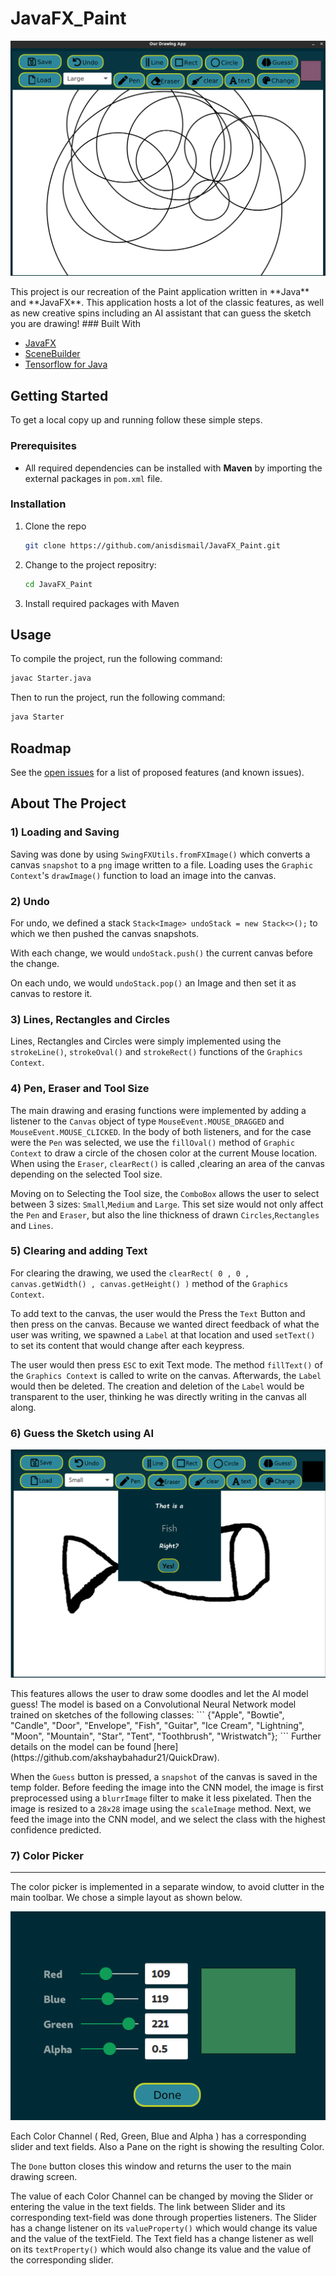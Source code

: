 # JavaFX_Paint

<p align="center">
<img src= Pictures/MainGUIScreenShot.png>
</p>
This project is our recreation of the Paint application written in **Java** and **JavaFX**.
This application hosts a lot of the classic features, as well as new creative spins including an AI assistant that can guess the sketch you are drawing!
### Built With

* [JavaFX](https://openjfx.io/)
* [SceneBuilder](https://gluonhq.com/products/scene-builder/)
* [Tensorflow for Java](https://www.tensorflow.org/jvm)

<!-- GETTING STARTED -->
## Getting Started

To get a local copy up and running follow these simple steps.

### Prerequisites

* All required dependencies can be installed with **Maven** by importing the external packages in ```pom.xml``` file.

### Installation

1. Clone the repo
   ```sh
   git clone https://github.com/anisdismail/JavaFX_Paint.git
   ```
2. Change to the project repositry:
   ```sh
   cd JavaFX_Paint
   ```

3. Install required packages with Maven
   

<!-- USAGE EXAMPLES -->
## Usage

To compile the project, run the following command:
   ```sh
   javac Starter.java
   ```
Then to run the project, run the following command:
```sh
java Starter
```
## Roadmap

See the [open issues](https://github.com/anisdismail/JavaFX_Paint/issues) for a list of proposed features (and known issues).

## About The Project

### 1) Loading and Saving

Saving was done by using `SwingFXUtils.fromFXImage()` which converts a canvas `snapshot`
to a `png` image written to a file.
Loading uses the `Graphic Context`'s `drawImage()` function to load an image into the canvas.

### 2) Undo

For undo, we defined a stack `Stack<Image> undoStack = new Stack<>();` to which
we then pushed the canvas snapshots. 

With each change, we would `undoStack.push()` the current canvas before the change.

On each undo, we would `undoStack.pop()` an Image and then set it as canvas to restore it.

### 3) Lines, Rectangles and Circles

Lines, Rectangles and Circles were simply implemented using the `strokeLine()`, `strokeOval()` and `strokeRect()` functions of the `Graphics Context`.

### 4) Pen, Eraser and Tool Size

The main drawing and erasing functions were implemented by adding a listener to the `Canvas` object of type `MouseEvent.MOUSE_DRAGGED` and `MouseEvent.MOUSE_CLICKED`.
In the body of both listeners, and for the case were the `Pen` was selected, we use the `fillOval()` method of `Graphic Context` to draw a circle of the chosen color
at the current Mouse location. When using the `Eraser`, `clearRect()` is called ,clearing an area of the canvas depending on the selected Tool size.

Moving on to Selecting the Tool size, the `ComboBox` allows the user to select between 3 sizes:
`Small`,`Medium` and `Large`. This set size would not only affect the `Pen` and `Eraser`, but also the line thickness of drawn `Circles`,`Rectangles` and `Lines`.

### 5) Clearing and adding Text

For clearing the drawing, we used the `clearRect( 0 , 0 , canvas.getWidth() , canvas.getHeight() )` method of the `Graphics Context`.

To add text to the canvas, the user would the Press the `Text` Button and then press on the canvas. Because we wanted direct feedback
of what the user was writing, we spawned a `Label` at that location and used `setText()` to set its content that would change after
each keypress.

The user would then press `ESC` to exit Text mode. The method `fillText()` of the `Graphics Context` is called
to write on the canvas. Afterwards, the `Label` would then be deleted. The creation and deletion of the `Label` would be transparent to the user, thinking he was directly writing in the canvas all along.

### 6) Guess the Sketch using AI
<p align="center">
<img src= Pictures/guessFishSketchScreenshot.png>
</p>
This features allows the user to draw some doodles and let the AI model guess!
The model is based on a Convolutional Neural Network model trained on sketches of the following classes:
```
{"Apple", "Bowtie", "Candle", "Door", "Envelope", "Fish", "Guitar", "Ice Cream",
            "Lightning", "Moon", "Mountain", "Star", "Tent", "Toothbrush", "Wristwatch"};
```
Further details on the model can be found [here](https://github.com/akshaybahadur21/QuickDraw).

When the `Guess` button is pressed, a `snapshot` of the canvas is saved in the temp folder. Before feeding the 
image into the CNN model, the image is first preprocessed using a `blurrImage` filter to make it less pixelated. Then
the image is resized to a `28x28` image using the `scaleImage` method. Next, we feed the image into the CNN model, and we select the class with the highest confidence predicted.

### 7) Color Picker 

---

The color picker is implemented in a separate window, to avoid clutter in the main toolbar. We chose a simple layout as shown below.

<p align="center">
<img src= Pictures/ColorPickerScreenshot.png>
</p>

Each Color Channel ( Red, Green, Blue and Alpha ) has a corresponding slider
and text fields. Also a Pane on the right is showing the resulting Color.

The `Done` button closes this window and returns the user to the main drawing screen.

The value of each Color Channel can be changed by moving the Slider or entering the value in the text fields.
The link between Slider and its corresponding text-field was done through properties listeners.
The Slider has a change listener on its `valueProperty()` which would change its value and the value of the textField.
The Text field has a change listener as well on its `textProperty()` which would also change its value and the value of the corresponding slider.